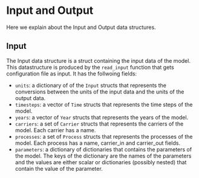# Input and Output

Here we explain about the Input and Output data structures.

## Input

The Input data structure is a struct containing the input data of the model. This datastructure is produced by the `read_input` function that gets configuration file as input. It has the follwoing fields:

- `units`: a dictionary of  of the `Input` structs that represents the conversions between the units of the input data and the units of the output data.
- `timesteps`: a vector of `Time` structs that represents the time steps of the model.
- `years`: a vector of `Year` structs that represents the years of the model.
- `carriers`: a set of `Carrier` structs that represents the carriers of the model. Each carrier has a name.
- `processes`: a set of `Process` structs that represents the processes of the model. Each process has a name, carrier_in and carrier_out fields.
- `parameters`: a dictionary of dictionaries that contains the parameters of the model. The keys of the dictionary are the names of the parameters and the values are either scalar or dictionaries (possibly nested) that contain the value of the parameter.
